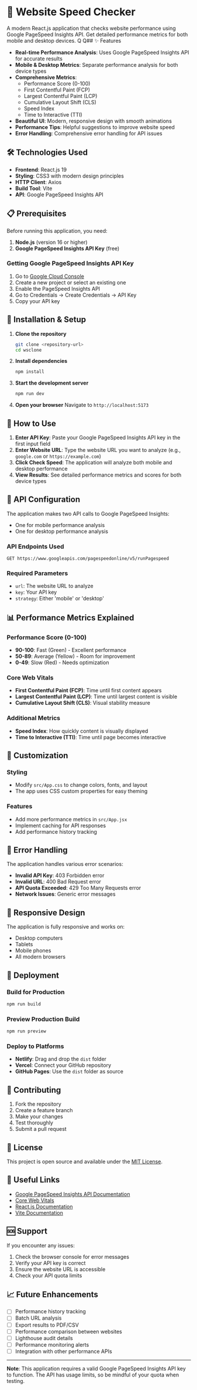 # 🚀 Website Speed Checker

A modern React.js application that checks website performance using Google PageSpeed Insights API. Get detailed performance metrics for both mobile and desktop devices.
Q  Q## ✨ Features

- **Real-time Performance Analysis**: Uses Google PageSpeed Insights API for accurate results
- **Mobile & Desktop Metrics**: Separate performance analysis for both device types
- **Comprehensive Metrics**: 
  - Performance Score (0-100)
  - First Contentful Paint (FCP)
  - Largest Contentful Paint (LCP)
  - Cumulative Layout Shift (CLS)
  - Speed Index
  - Time to Interactive (TTI)
- **Beautiful UI**: Modern, responsive design with smooth animations
- **Performance Tips**: Helpful suggestions to improve website speed
- **Error Handling**: Comprehensive error handling for API issues

## 🛠️ Technologies Used

- **Frontend**: React.js 19
- **Styling**: CSS3 with modern design principles
- **HTTP Client**: Axios
- **Build Tool**: Vite
- **API**: Google PageSpeed Insights API

## 📋 Prerequisites

Before running this application, you need:

1. **Node.js** (version 16 or higher)
2. **Google PageSpeed Insights API Key** (free)

### Getting Google PageSpeed Insights API Key

1. Go to [Google Cloud Console](https://console.cloud.google.com/)
2. Create a new project or select an existing one
3. Enable the PageSpeed Insights API
4. Go to Credentials → Create Credentials → API Key
5. Copy your API key

## 🚀 Installation & Setup

1. **Clone the repository**
   ```bash
   git clone <repository-url>
   cd wsclone
   ```

2. **Install dependencies**
   ```bash
   npm install
   ```

3. **Start the development server**
   ```bash
   npm run dev
   ```

4. **Open your browser**
   Navigate to `http://localhost:5173`

## 📱 How to Use

1. **Enter API Key**: Paste your Google PageSpeed Insights API key in the first input field
2. **Enter Website URL**: Type the website URL you want to analyze (e.g., `google.com` or `https://example.com`)
3. **Click Check Speed**: The application will analyze both mobile and desktop performance
4. **View Results**: See detailed performance metrics and scores for both device types

## 🔧 API Configuration

The application makes two API calls to Google PageSpeed Insights:
- One for mobile performance analysis
- One for desktop performance analysis

### API Endpoints Used
```
GET https://www.googleapis.com/pagespeedonline/v5/runPagespeed
```

### Required Parameters
- `url`: The website URL to analyze
- `key`: Your API key
- `strategy`: Either 'mobile' or 'desktop'

## 📊 Performance Metrics Explained

### Performance Score (0-100)
- **90-100**: Fast (Green) - Excellent performance
- **50-89**: Average (Yellow) - Room for improvement
- **0-49**: Slow (Red) - Needs optimization

### Core Web Vitals
- **First Contentful Paint (FCP)**: Time until first content appears
- **Largest Contentful Paint (LCP)**: Time until largest content is visible
- **Cumulative Layout Shift (CLS)**: Visual stability measure

### Additional Metrics
- **Speed Index**: How quickly content is visually displayed
- **Time to Interactive (TTI)**: Time until page becomes interactive

## 🎨 Customization

### Styling
- Modify `src/App.css` to change colors, fonts, and layout
- The app uses CSS custom properties for easy theming

### Features
- Add more performance metrics in `src/App.jsx`
- Implement caching for API responses
- Add performance history tracking

## 🚨 Error Handling

The application handles various error scenarios:
- **Invalid API Key**: 403 Forbidden error
- **Invalid URL**: 400 Bad Request error
- **API Quota Exceeded**: 429 Too Many Requests error
- **Network Issues**: Generic error messages

## 📱 Responsive Design

The application is fully responsive and works on:
- Desktop computers
- Tablets
- Mobile phones
- All modern browsers

## 🚀 Deployment

### Build for Production
```bash
npm run build
```

### Preview Production Build
```bash
npm run preview
```

### Deploy to Platforms
- **Netlify**: Drag and drop the `dist` folder
- **Vercel**: Connect your GitHub repository
- **GitHub Pages**: Use the `dist` folder as source

## 🤝 Contributing

1. Fork the repository
2. Create a feature branch
3. Make your changes
4. Test thoroughly
5. Submit a pull request

## 📄 License

This project is open source and available under the [MIT License](LICENSE).

## 🔗 Useful Links

- [Google PageSpeed Insights API Documentation](https://developers.google.com/speed/docs/insights/v5/get-started)
- [Core Web Vitals](https://web.dev/vitals/)
- [React.js Documentation](https://reactjs.org/)
- [Vite Documentation](https://vitejs.dev/)

## 🆘 Support

If you encounter any issues:
1. Check the browser console for error messages
2. Verify your API key is correct
3. Ensure the website URL is accessible
4. Check your API quota limits

## 📈 Future Enhancements

- [ ] Performance history tracking
- [ ] Batch URL analysis
- [ ] Export results to PDF/CSV
- [ ] Performance comparison between websites
- [ ] Lighthouse audit details
- [ ] Performance monitoring alerts
- [ ] Integration with other performance APIs

---

**Note**: This application requires a valid Google PageSpeed Insights API key to function. The API has usage limits, so be mindful of your quota when testing.

